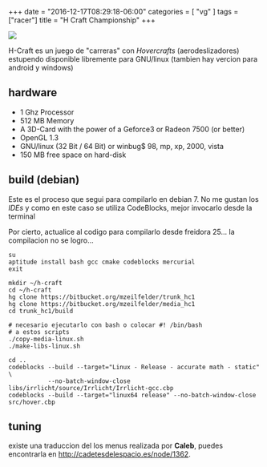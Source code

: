 +++
date = "2016-12-17T08:29:18-06:00"
categories = [ "vg" ]
tags = ["racer"]
title = "H Craft Championship"
+++

![](../hcraft01.jpg)

H-Craft es un juego de "carreras" con *Hovercrafts* (aerodeslizadores)
estupendo disponible libremente para GNU/linux (tambien hay vercion para android
y windows)

## hardware

- 1 Ghz Processor
- 512 MB Memory
- A 3D-Card with the power of a Geforce3 or Radeon 7500 (or better)
- OpenGL 1.3
- GNU/linux (32 Bit / 64 Bit) or winbug$ 98, mp, xp, 2000, vista
- 150 MB free space on hard-disk

## build (debian)

Este es el proceso que segui para compilarlo en debian 7. No me gustan los
*IDEs* y como en este caso se utiliza CodeBlocks, mejor invocarlo desde la
terminal

Por cierto, actualice al codigo para compilarlo desde freidora 25... la
compilacion no se logro...

    su
    aptitude install bash gcc cmake codeblocks mercurial
    exit

    mkdir ~/h-craft
    cd ~/h-craft
    hg clone https://bitbucket.org/mzeilfelder/trunk_hc1
    hg clone https://bitbucket.org/mzeilfelder/media_hc1
    cd trunk_hc1/build

    # necesario ejecutarlo con bash o colocar #! /bin/bash
    # a estos scripts
    ./copy-media-linux.sh
    ./make-libs-linux.sh

    cd ..
    codeblocks --build --target="Linux - Release - accurate math - static" \
               --no-batch-window-close libs/irrlicht/source/Irrlicht/Irrlicht-gcc.cbp
    codeblocks --build --target="linux64 release" --no-batch-window-close src/hover.cbp

## tuning

existe una traduccion del los menus realizada por **Caleb**, puedes encontrarla  en
http://cadetesdelespacio.es/node/1362.
